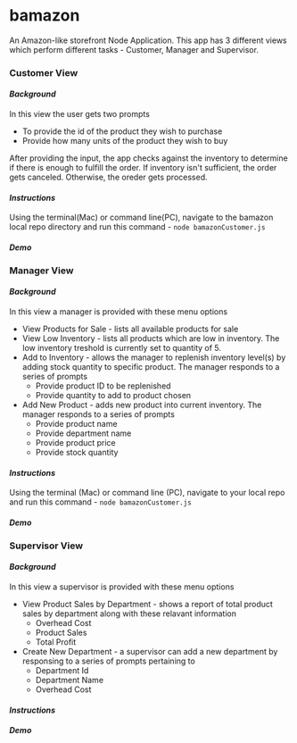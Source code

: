 # bamazon
An Amazon-like storefront Node Application. This app has 3 different views which perform different tasks - Customer, Manager and Supervisor.

### Customer View
#### *Background*
In this view the user gets two prompts 
* To provide the id of the product they wish to purchase
* Provide how many units of the product they wish to buy

After providing the input, the app checks against the inventory to determine if there is enough to fulfill the order. If inventory isn't sufficient, the order gets canceled. Otherwise, the oreder gets processed.

#### *Instructions*
Using the terminal(Mac) or command line(PC), navigate to the bamazon local repo directory and run this command - ```node bamazonCustomer.js```
#### *Demo*

### Manager View
#### *Background*
In this view a manager is provided with these menu options 
* View Products for Sale - lists all available products for sale
* View Low Inventory - lists all products which are low in inventory. The low inventory treshold is currently set to quantity of 5.
* Add to Inventory - allows the manager to replenish inventory level(s) by adding stock quantity to specific product. The manager responds to a series of prompts 
  * Provide product ID to be replenished
  * Provide quantity to add to product chosen
* Add New Product - adds new product into current inventory. The manager responds to a series of prompts
  * Provide product name
  * Provide department name
  * Provide product price
  * Provide stock quantity

#### *Instructions*
Using the terminal (Mac) or command line (PC), navigate to your local repo and run this command - `node bamazonCustomer.js`

#### *Demo*

### Supervisor View
#### *Background*
In this view a supervisor is provided with these menu options
* View Product Sales by Department - shows a report of total product sales by department along with these relavant information
  * Overhead Cost
  * Product Sales
  * Total Profit
* Create New Department - a supervisor can add a new department by responsing to a series of prompts pertaining to 
  * Department Id
  * Department Name
  * Overhead Cost

#### *Instructions*

#### *Demo*





